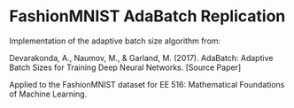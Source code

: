 # FashionMNIST AdaBatch Replication

Implementation of the adaptive batch size algorithm from:

Devarakonda, A., Naumov, M., & Garland, M. (2017). AdaBatch: Adaptive Batch Sizes for Training Deep Neural Networks. [Source Paper]

Applied to the FashionMNIST dataset for EE 516: Mathematical Foundations of Machine Learning.
